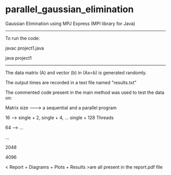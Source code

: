 # parallel_gaussian_elimination
Gaussian Elimination using MPJ Express (MPI library for Java)




---------------------------------------------------------------------------------------------------------------------------
To run the code:

javac project1.java

java project1 <int matrixSize> <NumOfThreads>

---------------------------------------------------------------------------------------------------------------------------

The data matrix (A) and vector (b) in (Ax=b) is generated randomly.

The output times are recorded in a text file named "results.txt"


The commented code present in the main method was used to test the data on:

Matrix size ---> a sequential and a parallel program

16 --> single + 2, single + 4, ... single + 128 Threads

64 --> ...

...

2048

4096


< Report + Diagrams + Plots + Results >are all present in the report.pdf file
